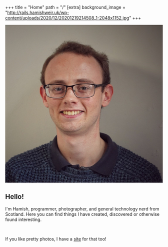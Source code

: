 +++
title = "Home"
path = "/"
[extra]
background_image = "http://rails.hamishweir.uk/wp-content/uploads/2020/12/20201219214508_1-2048x1152.jpg"
+++

<div class="flex flex-wrap gap-10">
    <div class="flex-auto basis-full sm:basis-auto w-1/4 items-center">
        <img class="hame-markdown-exclude rounded-full shadow-lg hover:shadow-2xl hover:scale-105 transition-all" src="/images/me.jpg"/>
    </div>
    <div class="flex-auto basis-full sm:basis-3/5">
        <h2>Hello!</h2>
        <p>I'm Hamish, programmer, photographer, and general technology nerd from Scotland.
        Here you can find things I have created, discovered or otherwise found interesting.</p>
        <br>
        <p>If you like pretty photos, I have a <a href="https://photos.hamishweir.uk">site</a> for that too!</p>
    </div>
</div>